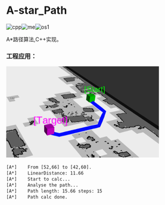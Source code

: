 # A-star_Path
![cpp](https://img.shields.io/badge/Use-C++-red)![me](https://img.shields.io/badge/2019/11-Spray0-blue)![os1](https://img.shields.io/badge/Version-1.0.1-green)

A*路径算法,C++实现。

### 工程应用：

<img src="img.png" alt="img" style="zoom:40%;" />

```
[A*]	From [52,66] to [42,60].
[A*]	LinearDistance: 11.66
[A*]	Start to calc...
[A*]	Analyse the path...
[A*]	Path length: 15.66 steps: 15
[A*]	Path calc done.
```

